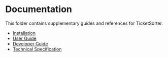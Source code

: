 # Documentation

This folder contains supplementary guides and references for TicketSorter.

- [Installation](installation.md)
- [User Guide](user_guide.md)
- [Developer Guide](developer_guide.md)
- [Technical Specification](technical_spec.md)
